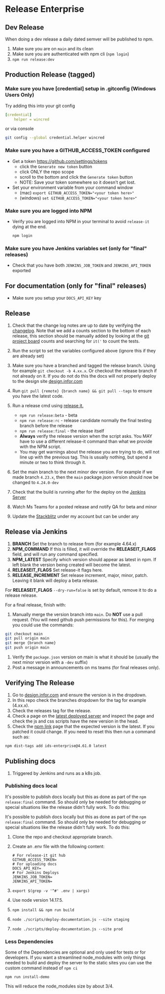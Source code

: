 # Release Enterprise

## Dev Release

When doing a dev release a daily dated semver will be published to npm.

1. Make sure you are on `main` and its clean
1. Make sure you are authenticated with npm cli (`npm login`)
1. `npm run release:dev`

## Production Release (tagged)

### Make sure you have [credential] setup in .gitconfig  (Windows Users Only)

Try adding this into your git config

```yaml
[credential]
    helper = wincred
```

or via console

```sh
git config --global credential.helper wincred
```

### Make sure you have a GITHUB_ACCESS_TOKEN configured

- Get a token <https://github.com/settings/tokens>
    - click the `Generate new token` button
    - click ONLY the repo scope
    - scroll to the bottom and click the `Generate token` button
    - NOTE: Save your token somewhere so it doesn't get lost.
- Set your environment variable from your command window
    - (mac) `export GITHUB_ACCESS_TOKEN="<your token here>"`
    - (windows) `set GITHUB_ACCESS_TOKEN="<your token here>"`

### Make sure you are logged into NPM

- Verify you are logged into NPM in your terminal to avoid `release-it` dying at the end.

    ```sh
    npm login
    ```

### Make sure you have Jenkins variables set (only for "final" releases)

- Check that you have both `JENKINS_JOB_TOKEN` and `JENKINS_API_TOKEN` exported

## For documentation (only for "final" releases)

- Make sure you setup your `DOCS_API_KEY` key

## Release

1. Check that the change log notes are up to date by verifying the [changelog](/changelog). Note that we add a counts section to the bottom of each release, this section should be manually added by looking at the [git project board](https://github.com/orgs/infor-design/projects) counts and searching for `it('` to count the tests.
1. Run the script to set the variables configured above (ignore this if they are already set)
1. Make sure you have a branched and tagged the release branch. Using for example `git checkout -b 4.xx.x`. Or checkout the release branch if not already on it. If you do not do this the docs will not properly deploy to the design site [design.infor.com](http://design.infor.com)
1. Run `git pull {remote} {branch name} && git pull --tags` to ensure you have the latest code.
1. Run a release cmd using [release it.](https://www.npmjs.com/package/release-it)

    - `npm run release:beta` - beta
    - `npm run release:rc` - release candidate normally the final testing branch before the release
    - `npm run release:final` - the release itself
    - **Always** verify the release version when the script asks. You MAY have to use a different release-it command than what we provide with the NPM script.
    - You may get warnings about the release you are trying to do, will not line up with the previous tag. This is usually nothing, but spend a minute or two to think through it.

1. Set the main branch to the next minor dev version. For example if we made branch `4.23.x`, then the `main` package.json version should now be changed to `4.24.0-dev`
1. Check that the build is running after for the deploy on the [Jenkins Server](http://jenkins.design.infor.com:8080/job/soho-kubernetes-deploy/)
1. Watch Ms Teams for a posted release and notify QA for beta and minor
1. Update the [Stackblitz](https://stackblitz.com/edit/ids-enterprise-4610) under my account but can be under any

## Release via Jenkins

1. **BRANCH** Set the branch to release from (for example 4.64.x)
1. **NPM_COMMAND** If this is filled, it will override the **RELEASEIT_FLAGS** field, and will run any command specified.
1. **NPM_LATEST** Specify which version should appear as latest in npm. If left blank the version being created will become the latest.
1. **RELEASEIT_FLAGS** Set release-it flags here.
1. **RELEASE_INCREMENT** Set release increment, major, minor, patch. Leaving it blank will deploy a beta release.

For **RELEASEIT_FLAGS** `--dry-run=false` is set by default, remove it to do a release release.

For a final release, finish with:

1. Manually merge the version branch into `main`. Do **NOT** use a pull request. (You will need github push permissions for this). For merging you could use the commands:

```sh
git checkout main
git pull origin main
git merge {branch name}
git push origin main
```

1. Verify the `package.json` version on main is what it should be (usually the next minor version with a `-dev` suffix)
1. Post a message in announcements on ms teams (for final releases only).

## Verifying The Release

1. Go to [design.infor.com](https://design.infor.com/code/ids-enterprise/latest) and ensure the version is in the dropdown.
1. In this repo check the branches dropdown for the tag for example (4.xx.x).
1. Check the releases tag for the release.
1. Check a page on the [latest deployed server](https://latest-enterprise.demo.design.infor.com/components/about/example-index.html) and inspect the page and check the js and css scripts have the new version in the head.
1. Check the [npm link](https://www.npmjs.com/package/ids-enterprise) page that the expected version is the latest. If you patched it could change. If you need to reset this then run a command such as:

```sh
npm dist-tags add ids-enterprise@4.61.0 latest
```

## Publishing docs

1. Triggered by Jenkins and runs as a k8s job.

### Publishing docs local

It's possible to publish docs locally but this as done as part of the `npm release:final` command. So should only be needed for debugging or special situations like the release didn't fully work. To do this:

It's possible to publish docs locally but this as done as part of the `npm release:final` command. So should only be needed for debugging or special situations like the release didn't fully work. To do this:

1. Clone the repo and checkout appropriate branch.
1. Create an .env file with the following content:

    ```shell
    # For release-it git hub
    GITHUB_ACCESS_TOKEN=
    # For uploading docs
    DOCS_API_KEY=
    # For Jenkins Deploys
    JENKINS_JOB_TOKEN=
    JENKINS_API_TOKEN=
    ```

1. `export $(grep -v '^#' .env | xargs)`
1. Use node version 14.17.5.
1. `npm install && npm run build`
1. `node ./scripts/deploy-documentation.js --site staging`
1. `node ./scripts/deploy-documentation.js --site prod`

### Less Dependencies

Some of the Dependencies are optional and only used for tests or for developers. If you want a streamlined node_modules with only things needed to build and deploy the server to the static sites you can use the custom command instead of `npm ci`

```shell
npm run install-demo
```

This will reduce the node_modules size by about 3/4.
